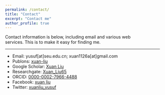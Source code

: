 ```yaml
---
permalink: /contact/
title: "Contact"
excerpt: "Contact me"
author_profile: true
---
```

Contact information is below, including email and various web services. This is to make it easy for finding me. 

--------
* Email: yusuf[at]seu.edu.cn; xuan1126a[at]gmail.com
* Publons: [xuan-liu](https://publons.com/researcher/1280129/xuan-liu)
* Google Scholar: [Xuan Liu](https://scholar.google.com.hk/citations?user=N95MHnkAAAAJ&hl=en)
* Researchgate: [Xuan_Liu65](https://www.researchgate.net/profile/Xuan_Liu65)
* ORCID: [0000-0002-7966-4488](https://orcid.org/0000-0002-7966-4488)
* Facebook: [xuan liu](https://www.facebook.com/profile.php?id=100013576692140)
* Twitter: [xuanliu_yusuf](https://twitter.com/xuanliu_yusuf)

